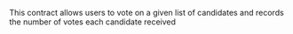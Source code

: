 This contract allows users to vote on a given list of candidates and records the number of votes each candidate received
